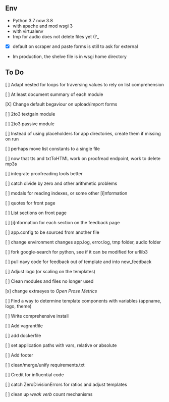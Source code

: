 Env
---------
* Python 3.7 now 3.8
* with apache and mod wsgi 3
* with virtualenv
* tmp for audio does not delete files yet (?_
* [x] default on scraper and paste forms is still to ask for external
* Im production, the shelve file is in wsgi home directory

To Do
------

[ ] Adapt nested for loops for traversing values to rely on list comprehension

[ ] At least document summary of each module

[X] Change default begaviour on upload/import forms

[ ] 2to3 textgain module

[ ] 2to3 passive module

[ ] Instead of using placeholders for app directories, create them if missing on run

[ ] perhaps move list constants to a single file

[ ] now that tts and txtToHTML work on proofread endpoint, work to delete mp3s

[ ] integrate proofreading tools better

[ ] catch divide by zero and other arithmetic problems

[ ] modals for reading indexes, or some other [i]nformation

[ ] quotes for front page

[ ] List sections on front page

[ ] [i]nformation for each section on the feedback page

[ ] app.config to be sourced from another file

[ ] change environment changes app.log, error.log, tmp folder, audio folder

[ ] fork google-search for python, see if it can be modified for urllib3

[ ] pull navy code for feedback out of template and into new_feedback

[ ] Adjust logo (or scaling on the templates)

[ ] Clean modules and files no longer used

[x] change extraeyes to *Open Prose Metrics*

[ ] Find a way to determine template components with variables (appname, logo, theme)

[ ] Write comprehensive install

[ ] Add vagrantfile

[ ] add dockerfile

[ ] set application paths with vars, relative or absolute

[ ] Add footer

[ ] clean/merge/unify requirements.txt

[ ] Credit for influential code

[ ] catch ZeroDivisionErrors for ratios and adjust templates

[ ] clean up *weak verb* count mechanisms